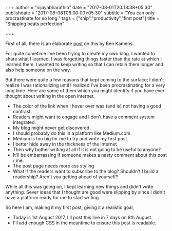 +++
author = "vijayabharathib"
date = "2017-08-01T20:18:38+05:30"
publishdate = "2017-08-08T06:00:00+05:30"
subtitle = "You can only procrastinate for so long."
tags = ["ship","productivity","first post"]
title = "Shipping beats perfection"

+++

First of all, there is an elaborate [post][KamensBlog] on this by Ben Kamens.

[KamensBlog]: http://bjk5.com/post/60760280107/shipping-beats-perfection-explained

For quite sometime I've been trying to create my own blog. I wanted to share what I learned. I was forgetting things faster than the rate at which I learned them. I wanted to keep writing so that I can retain them longer and also help someone on the way.

But there were quite a few reasons that kept coming to the surface; I didn't realize I was rationalizing until I realized I've been procrastinating for a very long time. Here are some of them which you might identify if you have ever thought about writing in the open internet.

* The color of the link when I hover over was (and is) not having a good contrast.
* Readers might want to engage and I don't have a comment system integrated.
* My blog might never get discovered.
* I should probably do this in a platform like Medium.com
* Medium is too big for me to try and write my first post.
* I better hide away in the thickness of the Internet
* Then why bother writing at all if it is not going to be useful to anyone?
* It'll be embarrassing if someone makes a nasty comment about this post / me.
* The post page needs more css styling
* What if the readers want to subscribe to the blog? Shouldn't I build a readership? Aren't you getting ahead of yourself?

While all this was going on, I kept learning new things and didn't write anything. Sever ideas that I thought are good were slipping by since I didn't have a platform ready for me to start writing.

So here I am, making it my first post, giving it a realistic goal,

* Today is 1st August 2017, I'll post this live in 7 days on 8th August.
* I'll add enough CSS in the meantime to ensure this post is readable.
